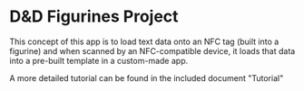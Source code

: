 # D&D Figurines Project

This concept of this app is to load text data onto an NFC tag (built into a figurine) and when scanned by an NFC-compatible device, it loads that data into a pre-built template in a custom-made app. 

A more detailed tutorial can be found in the included document "Tutorial"
